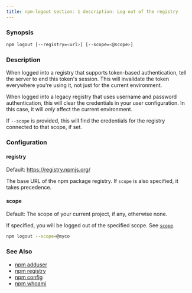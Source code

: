 ```yaml
---
title: npm-logout section: 1 description: Log out of the registry
---
```


### Synopsis

```bash
npm logout [--registry=<url>] [--scope=<@scope>]
```

### Description

When logged into a registry that supports token-based authentication, tell the server to end this token's session. This
will invalidate the token everywhere you're using it, not just for the current environment.

When logged into a legacy registry that uses username and password authentication, this will clear the credentials in
your user configuration. In this case, it will _only_ affect the current environment.

If `--scope` is provided, this will find the credentials for the registry connected to that scope, if set.

### Configuration

#### registry

Default: https://registry.npmjs.org/

The base URL of the npm package registry. If `scope` is also specified, it takes precedence.

#### scope

Default: The scope of your current project, if any, otherwise none.

If specified, you will be logged out of the specified scope. See [`scope`](/using-npm/scope).

```bash
npm logout --scope=@myco
```

### See Also

* [npm adduser](/commands/npm-adduser)
* [npm registry](/using-npm/registry)
* [npm config](/commands/npm-config)
* [npm whoami](/commands/npm-whoami)
